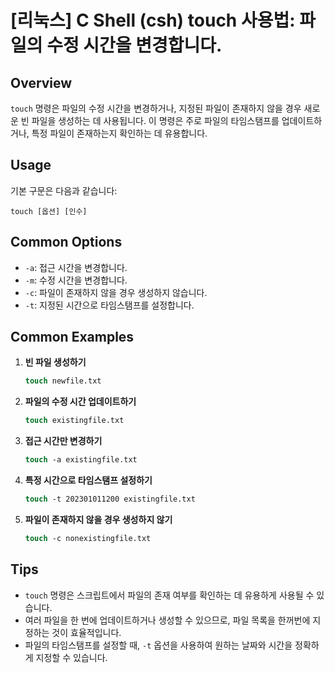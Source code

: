 # [리눅스] C Shell (csh) touch 사용법: 파일의 수정 시간을 변경합니다.

## Overview
`touch` 명령은 파일의 수정 시간을 변경하거나, 지정된 파일이 존재하지 않을 경우 새로운 빈 파일을 생성하는 데 사용됩니다. 이 명령은 주로 파일의 타임스탬프를 업데이트하거나, 특정 파일이 존재하는지 확인하는 데 유용합니다.

## Usage
기본 구문은 다음과 같습니다:
```
touch [옵션] [인수]
```

## Common Options
- `-a`: 접근 시간을 변경합니다.
- `-m`: 수정 시간을 변경합니다.
- `-c`: 파일이 존재하지 않을 경우 생성하지 않습니다.
- `-t`: 지정된 시간으로 타임스탬프를 설정합니다.

## Common Examples
1. **빈 파일 생성하기**
   ```csh
   touch newfile.txt
   ```

2. **파일의 수정 시간 업데이트하기**
   ```csh
   touch existingfile.txt
   ```

3. **접근 시간만 변경하기**
   ```csh
   touch -a existingfile.txt
   ```

4. **특정 시간으로 타임스탬프 설정하기**
   ```csh
   touch -t 202301011200 existingfile.txt
   ```

5. **파일이 존재하지 않을 경우 생성하지 않기**
   ```csh
   touch -c nonexistingfile.txt
   ```

## Tips
- `touch` 명령은 스크립트에서 파일의 존재 여부를 확인하는 데 유용하게 사용될 수 있습니다.
- 여러 파일을 한 번에 업데이트하거나 생성할 수 있으므로, 파일 목록을 한꺼번에 지정하는 것이 효율적입니다.
- 파일의 타임스탬프를 설정할 때, `-t` 옵션을 사용하여 원하는 날짜와 시간을 정확하게 지정할 수 있습니다.